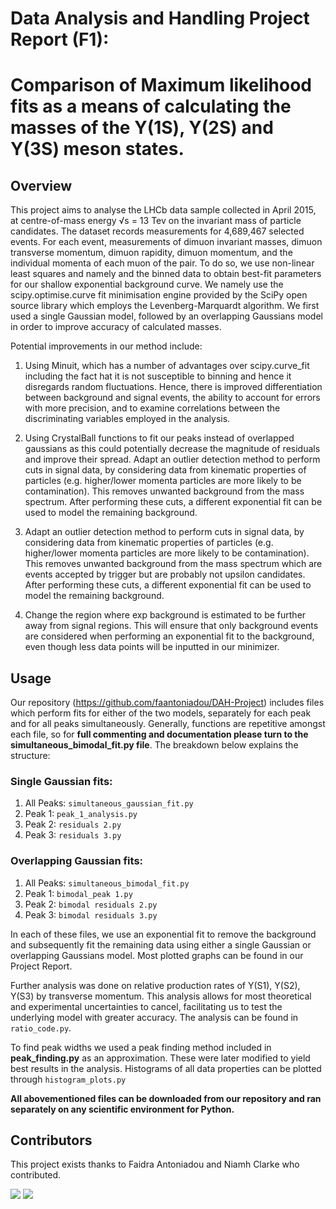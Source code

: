 # Data Analysis and Handling Project Report (F1):
# Comparison of Maximum likelihood fits as a means of calculating the masses of the Υ(1S), Υ(2S) and Υ(3S) meson states. 

## Overview 

This project aims to analyse the LHCb data sample collected in April 2015, at centre-of-mass energy √s = 13 Tev on the invariant mass of particle candidates. The dataset records measurements for 4,689,467 selected events. For each event, measurements of dimuon invariant masses, dimuon transverse momentum, dimuon rapidity, dimuon momentum, and the individual momenta of each muon of the pair. To do so, we use non-linear least squares and namely and the binned data to obtain best-fit parameters for our shallow exponential background curve. We namely use the scipy.optimise.curve fit minimisation engine provided by the SciPy open source library which employs the Levenberg-Marquardt algorithm. We first used a single Gaussian model, followed by an overlapping Gaussians model in order to improve accuracy of calculated masses.

Potential improvements in our method include:
1. Using Minuit, which has a number of advantages over scipy.curve_fit including the fact hat it is not susceptible to binning and hence it disregards random fluctuations. Hence, there is improved differentiation between background and signal events, the ability to account for errors with more precision, and to examine correlations between the discriminating variables employed in the analysis.
    
2. Using CrystalBall functions to fit our peaks instead of overlapped gaussians as this could potentially decrease the magnitude of residuals and improve their spread.
Adapt an outlier detection method to perform cuts in signal data, by considering data from kinematic properties of particles (e.g. higher/lower momenta particles are more likely to be contamination). This removes unwanted background from the mass spectrum. After performing these cuts, a different exponential fit can be used to model the remaining background.

3. Adapt an outlier detection method to perform cuts in signal data, by considering data from kinematic properties of particles (e.g. higher/lower momenta particles are more likely to be contamination). This removes unwanted background from the mass spectrum which are events accepted by trigger but are probably not upsilon candidates. After performing these cuts, a different exponential fit can be used to model the remaining background.

4. Change the region where exp background is estimated to be further away from signal regions. This will ensure that only background events are considered when performing an exponential fit to the background, even though less data points will be inputted in our minimizer.

## Usage
Our repository (https://github.com/faantoniadou/DAH-Project) includes files which perform fits for either of the two models, separately for each peak and for all peaks simultaneously. Generally, functions are repetitive amongst each file, so for **full commenting and documentation please turn to the simultaneous_bimodal_fit.py file**. The breakdown below explains the structure:
### Single Gaussian fits:
1. All Peaks: `simultaneous_gaussian_fit.py`
2. Peak 1: `peak_1_analysis.py`
3. Peak 2: `residuals 2.py`
4. Peak 3: `residuals 3.py`

### Overlapping Gaussian fits:
1. All Peaks: `simultaneous_bimodal_fit.py`
2. Peak 1: `bimodal_peak 1.py`
3. Peak 2: `bimodal residuals 2.py`
4. Peak 3: `bimodal residuals 3.py`

In each of these files, we use an exponential fit to remove the background and subsequently fit the remaining data using either a single Gaussian or overlapping Gaussians model. Most plotted graphs can be found in our Project Report.

Further analysis was done on relative production rates of Y(S1), Y(S2), Y(S3) by transverse momentum. This analysis allows for most theoretical and experimental uncertainties to cancel, facilitating us to test the underlying model with greater accuracy. The analysis can be found in `ratio_code.py`.

To find peak widths we used a peak finding method included in **peak_finding.py** as an approximation. These were later modified to yield best results in the analysis.
Histograms of all data properties can be plotted through `histogram_plots.py`

**All abovementioned files can be downloaded from our repository and ran separately on any scientific environment for Python.**

## Contributors 
This project exists thanks to Faidra Antoniadou and Niamh Clarke who contributed.

<a href="https://github.com/faantoniadou"><img src="https://avatars.githubusercontent.com/u/63123583?v=4" /></a>
<a href="https://github.com/niamhyclarke"><img src="https://avatars.githubusercontent.com/u/72151616?v=4" /></a>


